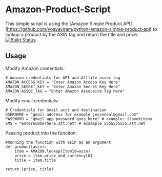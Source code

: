 Amazon-Product-Script
=====================
This simple script is using the [Amazon Simple Product API] (https://github.com/yoavaviram/python-amazon-simple-product-api)
to lookup a product by the ASIN tag and return the title and price.
[![Build Status](https://travis-ci.org/jesseneal/Amazon-Product-Script.svg?branch=master)](https://travis-ci.org/jesseneal/Amazon-Product-Script)

Usage
-----
Modify Amazon credentials:
```	 
# Amazon credentials for API and Afflite assoc tag
AMAZON_ACCESS_KEY = "Enter Amazon Access Key Here"
AMAZON_SECRET_KEY = "Enter Amazon Secret Key Here"
AMAZON_ASSOC_TAG = "Enter Amazon Assocaite Tag here"
```
Modify email credentials:
```	 
# Credentials for Gmail acct and destination
USERNAME = "gmail address for example jesseneal@gmail.com"
PASSWORD = "gmail app password goes here" # example: ilovekitens
SMS = "enternumberhere.att.net" # exaample 5555555555.att.net
```

Passing product into the function:
```     
#Running the function with asin as an argument 
def product(asin):
	item = AMAZON.lookup(ItemId=asin)
	price = item.price_and_currency[0]
	title = item.title

return (price, title)
```

